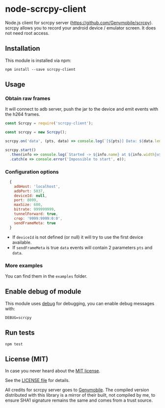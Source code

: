 # node-scrcpy-client

Node.js client for scrcpy server (https://github.com/Genymobile/scrcpy).
scrcpy allows you to record your android device / emulator screen. It does not need root access.


## Installation

This module is installed via npm:

```
npm install --save scrcpy-client
```

## Usage

### Obtain raw frames

It will connect to adb server, push the jar to the device and emit events with the h264 frames.

``` js
const Scrcpy = require('scrcpy-client');

const scrcpy = new Scrcpy();

scrcpy.on('data', (pts, data) => console.log(`[${pts}] Data: ${data.length}b`));

scrcpy.start()
  .then(info => console.log(`Started -> ${info.name} at ${info.width}x${info.height}`))
  .catch(e => console.error('Impossible to start', e));

```

### Configuration options

```js
  {
    adbHost: 'localhost',
    adbPort: 5037,
    deviceId: null,
    port: 8099,
    maxSize: 600,
    bitrate: 999999999,
    tunnelForward: true,
    crop: '9999:9999:0:0',
    sendFrameMeta: true
  }
```

* If ```deviceId``` is not defined (or null) it will try to use the first device available.
* If ```sendFrameMeta``` is true ```data``` events will contain 2 parameters ```pts``` and ```data```.

### More examples

You can find them in the ```examples``` folder.

## Enable debug of module

This module uses [debug](https://www.npmjs.com/package/debug) for debugging, you can enable debug messages with:

```
DEBUG=scrcpy
```

## Run tests

```
npm test
```

## License (MIT)

In case you never heard about the [MIT license](http://en.wikipedia.org/wiki/MIT_license).

See the [LICENSE file](LICENSE) for details.

All credits for scrcpy server goes to [Genymobile](https://github.com/Genymobile). The compiled version distributed with this library is a mirror of their built, not compiled by me, to ensure SHA1 signature remains the same and comes from a trust source.